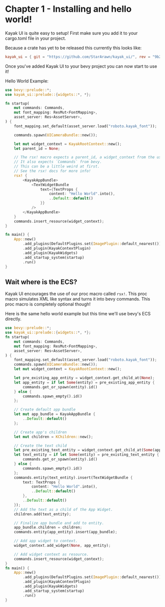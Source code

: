 # Chapter 1 - Installing and hello world!
Kayak UI is quite easy to setup! First make sure you add it to your cargo.toml file in your project. 

Because a crate has yet to be released this currently this looks like:
```toml
kayak_ui = { git = "https://github.com/StarArawn/kayak_ui/", rev = "9b212e230a5325a3ac6897390ded0bc358eebc80"}
```

Once you've added Kayak UI to your bevy project you can now start to use it! 

Hello World Example:
```rust
use bevy::prelude::*;
use kayak_ui::prelude::{widgets::*, *};

fn startup(
    mut commands: Commands,
    mut font_mapping: ResMut<FontMapping>,
    asset_server: Res<AssetServer>,
) {
    font_mapping.set_default(asset_server.load("roboto.kayak_font"));

    commands.spawn(UICameraBundle::new());

    let mut widget_context = KayakRootContext::new();
    let parent_id = None;

    // The rsx! macro expects a parent_id, a widget_context from the user.
    // It also expects `Commands` from bevy.
    // This can be a little weird at first. 
    // See the rsx! docs for more info!
    rsx! {
        <KayakAppBundle>
            <TextWidgetBundle
                text={TextProps {
                    content: "Hello World".into(),
                    ..Default::default()
                }}
            />
        </KayakAppBundle>
    }
    commands.insert_resource(widget_context);
}

fn main() {
    App::new()
        .add_plugins(DefaultPlugins.set(ImagePlugin::default_nearest()))
        .add_plugin(KayakContextPlugin)
        .add_plugin(KayakWidgets)
        .add_startup_system(startup)
        .run()
}
```

## Wait where is the ECS?
Kayak UI encourages the use of our proc macro called `rsx!`. This proc macro simulates XML like syntax and turns it into bevy commands. This proc macro is completely optional though!

Here is the same hello world example but this time we'll use bevy's ECS directly.

```rust
use bevy::prelude::*;
use kayak_ui::prelude::{widgets::*, *};
fn startup(
    mut commands: Commands,
    mut font_mapping: ResMut<FontMapping>,
    asset_server: Res<AssetServer>,
) {
    font_mapping.set_default(asset_server.load("roboto.kayak_font"));
    commands.spawn(UICameraBundle::new());
    let mut widget_context = KayakRootContext::new();

    let pre_existing_app_entity = widget_context.get_child_at(None);
    let app_entity = if let Some(entity) = pre_existing_app_entity {
        commands.get_or_spawn(entity).id()
    } else {
        commands.spawn_empty().id()
    };

    // Create default app bundle
    let mut app_bundle = KayakAppBundle {
        ..Default::default()
    };

    // Create app's children
    let mut children = KChildren::new();

    // Create the text child
    let pre_existing_text_entity = widget_context.get_child_at(Some(app_entity));
    let text_entity = if let Some(entity) = pre_existing_text_entity {
        commands.get_or_spawn(entity).id()
    } else {
        commands.spawn_empty().id()
    };
    commands.entity(text_entity).insert(TextWidgetBundle {
        text: TextProps {
            content: "Hello World".into(),
            ..Default::default()
        },
        ..Default::default()
    });
    // Add the text as a child of the App Widget.
    children.add(text_entity);

    // Finalize app bundle and add to entity.
    app_bundle.children = children;
    commands.entity(app_entity).insert(app_bundle);

    // Add app widget to context.
    widget_context.add_widget(None, app_entity);

    // Add widget context as resource.
    commands.insert_resource(widget_context);
}
fn main() {
    App::new()
        .add_plugins(DefaultPlugins.set(ImagePlugin::default_nearest()))
        .add_plugin(KayakContextPlugin)
        .add_plugin(KayakWidgets)
        .add_startup_system(startup)
        .run()
}
```
